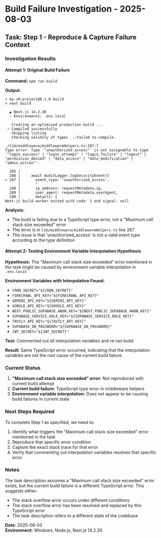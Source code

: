 # Build Failure Investigation - 2025-08-03

## Task: Step 1 - Reproduce & Capture Failure Context

### Investigation Results

#### Attempt 1: Original Build Failure
**Command:** `npm run build`

**Output:**
```
> my-v0-project@0.1.0 build
> next build

  ▲ Next.js 14.2.30
  - Environments: .env.local

   Creating an optimized production build ...
 ✓ Compiled successfully
   Skipping linting
   Checking validity of types  ..Failed to compile.

./lib/middleware/middlewareHelpers.ts:287:7
Type error: Type '"unauthorized_access"' is not assignable to type '"login_success" | "login_attempt" | "login_failure" | "logout" | "permission_denied" | "data_access" | "data_modification" | "admin_action"'.

  285 |     
  286 |     await AuditLogger.logSecurityEvent({
> 287 |       event_type: 'unauthorized_access',
      |       ^
  288 |       ip_address: requestMetadata.ip,
  289 |       user_agent: requestMetadata.userAgent,
  290 |       details: {
Next.js build worker exited with code: 1 and signal: null
```

**Analysis:** 
- The build is failing due to a TypeScript type error, not a "Maximum call stack size exceeded" error
- The error is in `lib/middleware/middlewareHelpers.ts` line 287
- The issue is that 'unauthorized_access' is not a valid event type according to the type definition

#### Attempt 2: Testing Environment Variable Interpolation Hypothesis
**Hypothesis:** The "Maximum call stack size exceeded" error mentioned in the task might be caused by environment variable interpolation in `.env.local`

**Environment Variables with Interpolation Found:**
- `CRON_SECRET="${CRON_SECRET}"`
- `FIRECRAWL_API_KEY="${FIRECRAWL_API_KEY}"`
- `GEMINI_API_KEY="${GEMINI_API_KEY}"`
- `GOOGLE_API_KEY="${GOOGLE_API_KEY}"`
- `NEXT_PUBLIC_SUPABASE_ANON_KEY="${NEXT_PUBLIC_SUPABASE_ANON_KEY}"`
- `SUPABASE_SERVICE_ROLE_KEY="${SUPABASE_SERVICE_ROLE_KEY}"`
- `TAVILY_API_KEY="${TAVILY_API_KEY}"`
- `SUPABASE_DB_PASSWORD="${SUPABASE_DB_PASSWORD}"`
- `JWT_SECRET="${JWT_SECRET}"`

**Test:** Commented out all interpolation variables and re-ran build.

**Result:** Same TypeScript error occurred, indicating that the interpolation variables are not the root cause of the current build failure.

### Current Status

1. **"Maximum call stack size exceeded" error:** Not reproduced with current build attempt
2. **Current build failure:** TypeScript type error in middleware helpers
3. **Environment variable interpolation:** Does not appear to be causing build failures in current state

### Next Steps Required

To complete Step 1 as specified, we need to:

1. Identify what triggers the "Maximum call stack size exceeded" error mentioned in the task
2. Reproduce that specific error condition
3. Capture the exact stack trace for that error
4. Verify that commenting out interpolation variables resolves that specific error

### Notes

The task description assumes a "Maximum call stack size exceeded" error exists, but the current build failure is a different TypeScript error. This suggests either:
- The stack overflow error occurs under different conditions
- The stack overflow error has been resolved and replaced by this TypeScript error
- The task description refers to a different state of the codebase

**Date:** 2025-08-03  
**Environment:** Windows, Node.js, Next.js 14.2.30
